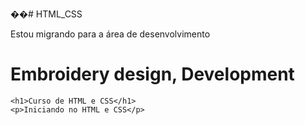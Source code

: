 ��#   H T M L _ C S S 

</head>
<title>Meu no é Antonio Araújo</title>

Estou migrando para a área de desenvolvimento

<body>
    <h1>Embroidery design, Development</h1>
    
    <h1>Curso de HTML e CSS</h1>
    <p>Iniciando no HTML e CSS</p>
</body>
</html>
